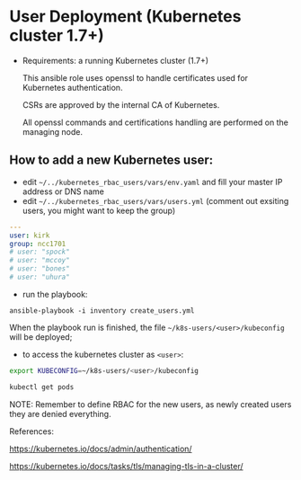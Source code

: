 # User Deployment (Kubernetes cluster 1.7+)

- Requirements: a running Kubernetes cluster (1.7+)

    This ansible role uses openssl to handle certificates used for Kubernetes authentication.

    CSRs are approved by the internal CA of Kubernetes.

    All openssl commands and certifications handling are performed on the managing node.

How to add a new Kubernetes user:
---------------------------------
- edit `~/../kubernetes_rbac_users/vars/env.yaml` and fill your master IP address or DNS name
- edit `~/../kubernetes_rbac_users/vars/users.yml` (comment out exsiting users, you might want to keep the group)

```yaml
---
user: kirk
group: ncc1701
# user: "spock"
# user: "mccoy"
# user: "bones"
# user: "uhura"
```

- run the playbook:
```
ansible-playbook -i inventory create_users.yml
```

When the playbook run is finished, the file `~/k8s-users/<user>/kubeconfig` will be deployed; 

- to access the kubernetes cluster as `<user>`:

```bash
export KUBECONFIG=~/k8s-users/<user>/kubeconfig
``` 

```bash
kubectl get pods
```

NOTE:
Remember to define RBAC for the new users, as newly created users they are denied everything.

References:

https://kubernetes.io/docs/admin/authentication/

https://kubernetes.io/docs/tasks/tls/managing-tls-in-a-cluster/